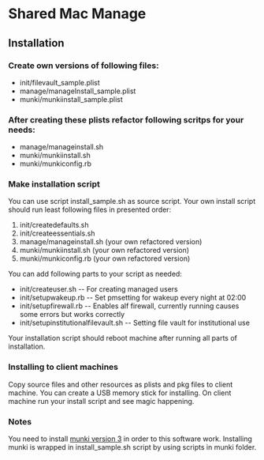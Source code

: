 # Shared Mac Manage

## Installation

### Create own versions of following files:
* init/filevault_sample.plist
* manage/manageInstall_sample.plist
* munki/munkiinstall_sample.plist

### After creating these plists refactor following scritps for your needs:
* manage/manageinstall.sh
* munki/munkiinstall.sh
* munki/munkiconfig.rb

### Make installation script
You can use script install_sample.sh as source script. Your own install script should run least following files in presented order:
1. init/createdefaults.sh
2. init/createessentials.sh
3. manage/manageinstall.sh (your own refactored version)
4. munki/munkiinstall.sh (your own refactored version)
5. munki/munkiconfig.rb (your own refactored version)

You can add following parts to your script as needed:
* init/createuser.sh -- For creating managed users
* init/setupwakeup.rb -- Set pmsetting for wakeup every night at 02:00
* init/setupfirewall.rb -- Enables alf firewall, currently running causes some errors but works correctly
* init/setupinstitutionalfilevault.sh -- Setting file vault for institutional use 

Your installation script should reboot machine after running all parts of installation.

### Installing to client machines
Copy source files and other resources as plists and pkg files to client machine. You can create a USB memory stick for installing. On client machine run your install script and see magic happening. 

### Notes
You need to install [munki version 3](https://github.com/munki/munki) in order to this software work. Installing munki is wrapped in install_sample.sh script by using scripts in munki folder.